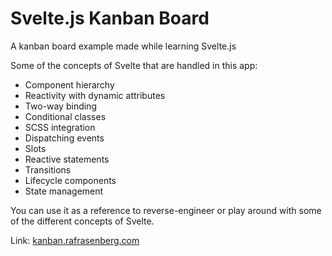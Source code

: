 # Svelte.js Kanban Board

A kanban board example made while learning Svelte.js

Some of the concepts of Svelte that are handled in this app:

- Component hierarchy
- Reactivity with dynamic attributes
- Two-way binding
- Conditional classes
- SCSS integration
- Dispatching events
- Slots
- Reactive statements
- Transitions
- Lifecycle components
- State management

You can use it as a reference to reverse-engineer or play around with some of the different concepts of Svelte.

Link: [kanban.rafrasenberg.com](https://kanban.rafrasenberg.com)
